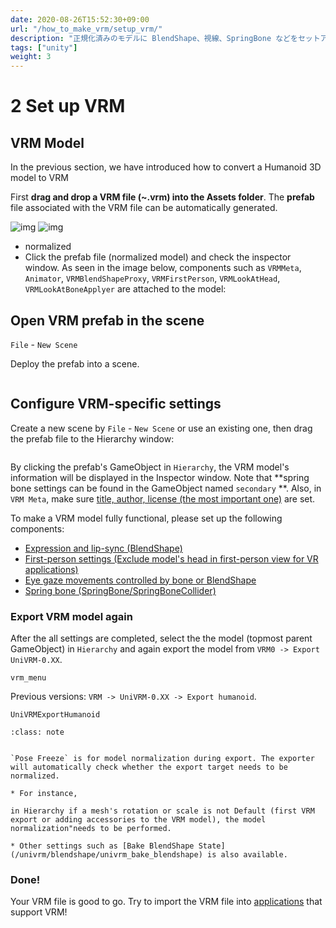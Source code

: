 ```yaml
---
date: 2020-08-26T15:52:30+09:00
url: "/how_to_make_vrm/setup_vrm/"
description: "正規化済みのモデルに BlendShape、視線、SpringBone などをセットアップして再出力する"
tags: ["unity"]
weight: 3
---
```


# 2 Set up VRM

## VRM Model

In the previous section, we have introduced how to convert a Humanoid 3D model to VRM

First **drag and drop a VRM file (~.vrm) into the Assets folder**. The **prefab** file associated with the VRM file can be automatically generated.

![img](/images/vrm/vrm_prefab.png)
![img](/images/vrm/vrm_components.jpg)

- normalized
- Click the prefab file (normalized model) and check the inspector window. As seen in the image below, components such as `VRMMeta`, `Animator`, `VRMBlendShapeProxy`, `VRMFirstPerson`, `VRMLookAtHead`, `VRMLookAtBoneApplyer` are attached to the model:

## Open VRM prefab in the scene

`File` - `New Scene`

Deploy the prefab into a scene.

```{figure} /_static/images/vrm/alicia_scene2.png

```

## Configure VRM-specific settings

Create a new scene by `File` - `New Scene` or use an existing one, then drag the prefab file to the Hierarchy window:

```{figure} /_static/images/vrm/vrm_settings.png

```

By clicking the prefab's GameObject in `Hierarchy`, the VRM model's information will be displayed in the Inspector window. Note that **spring bone settings can be found in the GameObject named `secondary` **. Also, in `VRM Meta`, make sure [title, author, license (the most important one)](/univrm/meta/univrm_meta) are set.

To make a VRM model fully functional, please set up the following components:

- [Expression and lip-sync (BlendShape)](/univrm/blendshape/univrm_blendshape)
- [First-person settings (Exclude model's head in first-person view for VR applications)](/univrm/firstperson/univrm_firstperson)
- [Eye gaze movements controlled by bone or BlendShape](/univrm/lookat/univrm_lookat)
- [Spring bone (SpringBone/SpringBoneCollider)](/univrm/springbone/univrm_secondary.md)

### Export VRM model again

After the all settings are completed, select the the model (topmost parent GameObject) in `Hierarchy` and again export the model from `VRM0 -> Export UniVRM-0.XX`.

```{figure} /_static/images/vrm/vrm_menu.jpg
vrm_menu
```

Previous versions: `VRM -> UniVRM-0.XX -> Export humanoid`.

```{figure} /_static/images/vrm/UniVRMExportHumanoid.jpg
UniVRMExportHumanoid
```

```{admonition} Pose Freeze
:class: note


`Pose Freeze` is for model normalization during export. The exporter will automatically check whether the export target needs to be normalized.

* For instance,

in Hierarchy if a mesh's rotation or scale is not Default (first VRM export or adding accessories to the VRM model), the model normalization"needs to be performed.

* Other settings such as [Bake BlendShape State](/univrm/blendshape/univrm_bake_blendshape) is also available.
```

### Done!

Your VRM file is good to go. Try to import the VRM file into [applications](/vrm/vrm_applications) that support VRM!
